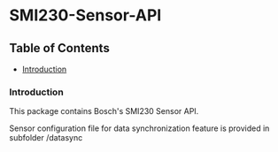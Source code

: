 # SMI230-Sensor-API

## Table of Contents
 - [Introduction](#Intro)
 
 ### Introduction<a name=Intro></a>
This package contains Bosch's SMI230 Sensor API.

Sensor configuration file for data synchronization feature is provided in subfolder /datasync